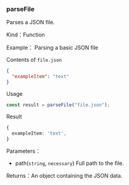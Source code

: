 
### parseFile


Parses a JSON file.


Kind：Function


Example：
Parsing a basic JSON file

Contents of `file.json`
```json
{
  "exampleItem": "text"
}
```

Usage
```ts
const result = parseFile("file.json");
```

Result
```ts
{
  exampleItem: 'text',
}
```


Parameters：

- path(`string`, `necessary`) Full path to the file.





Returns：An object containing the JSON data.
